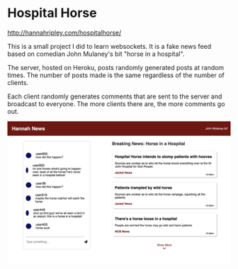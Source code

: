 # Hospital Horse
http://hannahripley.com/hospitalhorse/

This is a small project I did to learn websockets. It is a fake news feed based on comedian John Mulaney's bit "horse in a hospital". 

The server, hosted on Heroku, posts randomly generated posts at random times. The number of posts made is the same regardless of the number of clients. 

Each client randomly generates comments that are sent to the server and broadcast to everyone. The more clients there are, the more comments go out.

![Screenshot of homepage](https://github.com/HannahRipley17/horseinhospital/blob/master/hospitalhorsescreenshot.png)